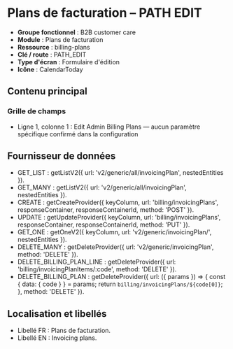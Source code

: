 # Plans de facturation – PATH EDIT

- **Groupe fonctionnel** : B2B customer care
- **Module** : Plans de facturation
- **Ressource** : billing-plans
- **Clé / route** : PATH_EDIT
- **Type d'écran** : Formulaire d'édition
- **Icône** : CalendarToday

## Contenu principal
### Grille de champs
- Ligne 1, colonne 1 : Edit Admin Billing Plans — aucun paramètre spécifique confirmé dans la configuration

## Fournisseur de données
- GET_LIST : getListV2({
  url: 'v2/generic/all/invoicingPlan',
  nestedEntities
}).
- GET_MANY : getListV2({
  url: 'v2/generic/all/invoicingPlan',
  nestedEntities
}).
- CREATE : getCreateProvider({
  keyColumn,
  url: 'billing/invoicingPlans',
  responseContainer,
  responseContainerId,
  method: 'POST'
}).
- UPDATE : getUpdateProvider({
  keyColumn,
  url: 'billing/invoicingPlans',
  responseContainer,
  responseContainerId,
  method: 'PUT'
}).
- GET_ONE : getOneV2({
  keyColumn,
  url: 'v2/generic/invoicingPlan/',
  nestedEntities
}).
- DELETE_MANY : getDeleteProvider({
  url: 'v2/generic/invoicingPlan',
  method: 'DELETE'
}).
- DELETE_BILLING_PLAN_LINE : getDeleteProvider({
  url: 'billing/invoicingPlanItems/:code',
  method: 'DELETE'
}).
- DELETE_BILLING_PLAN : getDeleteProvider({
  url: ({
    params
  }) => {
    const {
      data: {
        code
      }
    } = params;
    return `billing/invoicingPlans/${code[0]}`;
  },
  method: 'DELETE'
}).

## Localisation et libellés
- Libellé FR : Plans de facturation.
- Libellé EN : Invoicing plans.